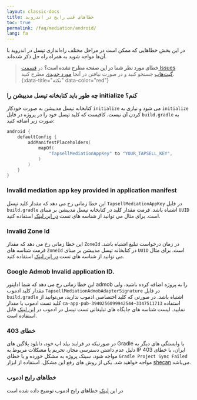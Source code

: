 ```yaml
---
layout: classic-docs
title: خطاهای فنی رایج در اندروید
toc: true
permalink: /faq/mediation/android/
lang: fa
---
```


در این بخش خطاهایی که ممکن‌ است در مراحل مختلف راه‌اندازی تپسل در اندروید با آن‌ها مواجه شوید به همراه راه‌ حل ذکر شده‌اند.

> **خطای مورد نظر شما در این صفحه مطرح نشده است؟** در [قسمت Issues گیت‌هاب](https://github.com/tapsellorg/TapsellMediation-AndroidSample/issues?q=) جستجو کنید و در صورت نیافتن در آنجا [مورد جدیدی](https://github.com/tapsellorg/TapsellMediation-AndroidSample/issues/new) مطرح کنید.
{:data-title="نکته" data-color="red"}

### چه طور باید کتابخانه تپسل مدییشن را initialize کنم؟
کتابخانه تپسل مدییشن به صورت خودکار `initialize` می شود و نیازی به `initialize` کردن آن نیست.
کافیست که کلید تپسل خود را در پروژه در فایل `build.gradle` به صورت زیر اضافه کنید:

```kotlin
android {
    defaultConfig {
        addManifestPlaceholders(
            mapOf(
                "TapsellMediationAppKey" to "YOUR_TAPSELL_KEY",
            )
        )
    }
}
```

### Invalid mediation app key provided in application manifest

این خطا زمانی رخ می دهد که مقدار کلید تپسل `TapsellMediationAppKey` در فایل `build.gradle` اشتباه باشد.
فرمت مقدار کلید در کتابخانه تپسل مدییشن بر مبنای `UUID` است. برای مثال می توانید از شناسه های تست [در این لینک](https://docs.tapsell.ir/mediation/test) استفاده کنید.

### Invalid Zone Id

این خطا زمانی رخ می دهد که مقدار `ZoneId` در زمان درخواست تبلیغ اشتباه باشد. 
فرمت شناسه های `ZoneId` در کتابخانه تپسل مدییشن بر مبنای `UUID` است. برای مثال می توانید از شناسه های تست [در این لینک](https://docs.tapsell.ir/mediation/test) استفاده کنید.

### Google Admob Invalid application ID.

این خطا زمانی رخ می دهد که شما اداپتور admob را به پروژه اضافه کرده باشید، ولی مقدار کلید ادموب `TapsellMediationAdmobAdapterSignature` در فایل `build.gradle` اشتباه باشد.
در صورتی که کلید اختصاصی ادموب ندارید، می‌توانید از کلید تست ادموب با مقدار `ca-app-pub-3940256099942544~3347511713` استفاده نمایید.
لیست شناسه های جایگاه های تبلیغاتی تست تپسل در ادموب در [این لینک](https://docs.tapsell.ir/mediation/test) قابل استفاده است.

### خطای 403

در صورتیکه در فرایند بیلد اپ خود، دانلود پلاگین های Gradle یا وابستگی های دیگر به دلیل عدم داشتن دسترسی مجاز، تحریم یا مشکلات مربوط به IP ایران، با خطای 403 مواجه شود، سینک پروژه به مشکل خورده و با خطای `Gradle Project Sync Failed` مواجه خواهید شد. یکی از روش های رفع این مشکل، استفاده از ابزار [shecan](https://shecan.ir/) می‌باشد.

### خطاهای رایج ادموب

در این [لینک](https://support.google.com/admob/thread/3494603/admob-error-codes-logs?hl=en) خطاهای رایج ادموب توضیح داده شده است

